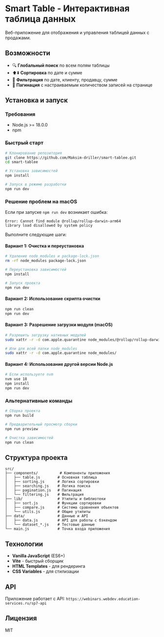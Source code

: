 # Smart Table - Интерактивная таблица данных

Веб-приложение для отображения и управления таблицей данных с продажами.

## Возможности

- 🔍 **Глобальный поиск** по всем полям таблицы
- ⬆️⬇️ **Сортировка** по дате и сумме
- 🔧 **Фильтрация** по дате, клиенту, продавцу, сумме
- 📄 **Пагинация** с настраиваемым количеством записей на странице

## Установка и запуск

### Требования

- Node.js >= 18.0.0
- npm

### Быстрый старт

```bash
# Клонирование репозитория
git clone https://github.com/Maksim-driller/smart-tablee.git
cd smart-tablee

# Установка зависимостей
npm install

# Запуск в режиме разработки
npm run dev
```

### Решение проблем на macOS

Если при запуске `npm run dev` возникает ошибка:

```
Error: Cannot find module @rollup/rollup-darwin-arm64
library load disallowed by system policy
```

Выполните следующие шаги:

#### Вариант 1: Очистка и переустановка

```bash
# Удаление node_modules и package-lock.json
rm -rf node_modules package-lock.json

# Переустановка зависимостей
npm install

# Запуск проекта
npm run dev
```

#### Вариант 2: Использование скрипта очистки

```bash
npm run clean
npm run dev
```

#### Вариант 3: Разрешение загрузки модуля (macOS)

```bash
# Разрешить загрузку нативных модулей
sudo xattr -r -d com.apple.quarantine node_modules/@rollup/rollup-darwin-arm64/

# Или для всей папки node_modules
sudo xattr -r -d com.apple.quarantine node_modules/
```

#### Вариант 4: Использование другой версии Node.js

```bash
# Если используете nvm
nvm use 18
npm install
npm run dev
```

### Альтернативные команды

```bash
# Сборка проекта
npm run build

# Предварительный просмотр сборки
npm run preview

# Очистка зависимостей
npm run clean
```

## Структура проекта

```
src/
├── components/          # Компоненты приложения
│   ├── table.js        # Основная таблица
│   ├── sorting.js      # Логика сортировки
│   ├── searching.js    # Логика поиска
│   ├── pagination.js   # Пагинация
│   └── filtering.js    # Фильтрация
├── lib/                # Утилиты и библиотеки
│   ├── sort.js         # Функции сортировки
│   ├── compare.js      # Система сравнения объектов
│   └── utils.js        # Общие утилиты
├── data/               # Данные и API
│   ├── data.js         # API для работы с бэкендом
│   └── dataset_*.js    # Тестовые данные
└── main.js             # Точка входа приложения
```

## Технологии

- **Vanilla JavaScript** (ES6+)
- **Vite** - быстрый сборщик
- **HTML Templates** - для рендеринга
- **CSS Variables** - для стилизации

## API

Приложение работает с API: `https://webinars.webdev.education-services.ru/sp7-api`

## Лицензия

MIT
